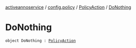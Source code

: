[activeannoservice](../../index.md) / [config.policy](../index.md) / [PolicyAction](index.md) / [DoNothing](./-do-nothing.md)

# DoNothing

`object DoNothing : `[`PolicyAction`](index.md)